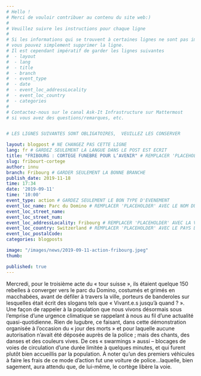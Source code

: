 ```yaml
---
# Hello !
# Merci de vouloir contribuer au contenu du site web:)
#
# Veuillez suivre les instructions pour chaque ligne
#
# Si les informations qui se trouvent à certaines lignes ne sont pas importantes
# vous pouvez simplement supprimer la ligne. 
# Il est cependant impératif de garder les lignes suivantes
#  - layout
#  - lang
#  - title
#  - branch
#  - event_type
#  - date
#  - event_loc_addressLocality
#  - event_loc_country
#  - categories
#
# Contactez-nous sur le canal Ask-It Infrastructure sur Mattermost 
# si vous avez des questions/remarques, etc.


# LES LIGNES SUIVANTES SONT OBLIGATOIRES,  VEUILLEZ LES CONSERVER

layout: blogpost # NE CHANGEZ PAS CETTE LIGNE
lang: fr # GARDEZ SEULEMENT LA LANGUE DANS LE POST EST ECRIT
title: "FRIBOURG : CORTEGE FUNEBRE POUR L’AVENIR" # REMPLACER 'PLACEHOLDER' AVEC LE TITRE DE VOTRE POST
slug: fribourt-cortege
author: innu
branch: Fribourg # GARDER SEULEMENT LA BONNE BRANCHE
publish_date: 2019-11-18
time: 17:34
date: '2019-09-11'
time: '10:00'
event_type: action # GARDEZ SEULEMENT LE BON TYPE D'EVENEMENT
event_loc_name: Parc du Domino # REMPLACER 'PLACEHOLDER' AVEC LE NOM DU LIEU OU L'EVENEMENT A LIEU
event_loc_street_name:
event_loc_street_num:
event_loc_addressLocality: Fribourg # REMPLACER 'PLACEHOLDER' AVEC LA VILLE DANS LAQUELLE L'EVENEMENT A LIEU
event_loc_country: Switzerland # REMPLACER 'PLACEHOLDER' AVEC LE PAYS DANS LAQUELLE L'EVENEMENT A LIEU
event_loc_postalCode:
categories: blogposts

image: "/images/news/2019-09-11-action-fribourg.jpeg"
thumb:

published: true
---
```


Mercredi, pour le troisième acte du « tour suisse », ils étaient quelque 150 rebelles à converger vers le parc du Domino, costumés et grimés en macchabées, avant de défiler à travers la ville, porteurs de banderoles sur lesquelles était écrit des slogans tels que « Vivant.e.s jusqu’à quand ? ». Une façon de rappeler à la population que nous vivons désormais sous l’emprise d’une urgence climatique se rappelant à nous au fil d’une actualité quasi-quotidienne.
Rien de lugubre, ce faisant, dans cette démonstration organisée à l’occasion du « jour des morts » et pour laquelle aucune autorisation n’avait été déposée auprès de la police ; mais des chants, des danses et des couleurs vives. De ces « swarmings » aussi – blocages de voies de circulation d’une durée limitée à quelques minutes, et qui furent plutôt bien accueillis par la population. 
À noter qu’un des premiers véhicules à faire les frais de ce mode d’action fut une voiture de police…laquelle, bien sagement, aura attendu que, de lui-même, le cortège libère la voie.
